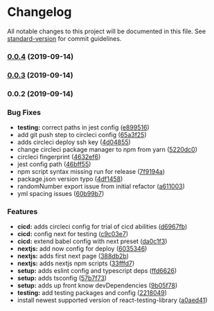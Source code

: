 # Changelog

All notable changes to this project will be documented in this file. See [standard-version](https://github.com/conventional-changelog/standard-version) for commit guidelines.

### [0.0.4](https://github.com/jakierice/react-task/compare/v0.0.3...v0.0.4) (2019-09-14)

### [0.0.3](https://github.com/jakierice/react-task/compare/v0.0.2...v0.0.3) (2019-09-14)

### 0.0.2 (2019-09-14)


### Bug Fixes

* **testing:** correct paths in jest config ([e899516](https://github.com/jakierice/react-task/commit/e899516))
* add git push step to circleci config ([65a3f25](https://github.com/jakierice/react-task/commit/65a3f25))
* adds circleci deploy ssh key ([4d04855](https://github.com/jakierice/react-task/commit/4d04855))
* change circleci package manager to npm from yarn ([5220dc0](https://github.com/jakierice/react-task/commit/5220dc0))
* circleci fingerprint ([4632ef6](https://github.com/jakierice/react-task/commit/4632ef6))
* jest config path ([46bff55](https://github.com/jakierice/react-task/commit/46bff55))
* npm script syntax missing run for release ([7f9194a](https://github.com/jakierice/react-task/commit/7f9194a))
* package.json version typo ([4df1458](https://github.com/jakierice/react-task/commit/4df1458))
* randomNumber export issue from initial refactor ([a611003](https://github.com/jakierice/react-task/commit/a611003))
* yml spacing issues ([60b99b7](https://github.com/jakierice/react-task/commit/60b99b7))


### Features

* **cicd:** adds circleci config for trial of cicd abilities ([d6967fb](https://github.com/jakierice/react-task/commit/d6967fb))
* **cicd:** config next for testing ([c9c03e7](https://github.com/jakierice/react-task/commit/c9c03e7))
* **cicd:** extend babel config with next preset ([da0c1f3](https://github.com/jakierice/react-task/commit/da0c1f3))
* **nextjs:** add now config for deploy ([6035346](https://github.com/jakierice/react-task/commit/6035346))
* **nextjs:** adds first next page ([388db2b](https://github.com/jakierice/react-task/commit/388db2b))
* **nextjs:** adds nextjs npm scripts ([33fffd7](https://github.com/jakierice/react-task/commit/33fffd7))
* **setup:** adds eslint config and typescript deps ([ffd6626](https://github.com/jakierice/react-task/commit/ffd6626))
* **setup:** adds tsconfig ([57b7f73](https://github.com/jakierice/react-task/commit/57b7f73))
* **setup:** adds up front know devDependencies ([9b05f78](https://github.com/jakierice/react-task/commit/9b05f78))
* **testing:** add testing packages and config ([2218049](https://github.com/jakierice/react-task/commit/2218049))
* install newest supported version of react-testing-library ([a0aed41](https://github.com/jakierice/react-task/commit/a0aed41))
